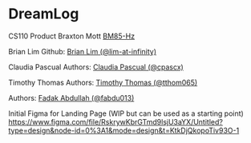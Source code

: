 # DreamLog
CS110 Product
Braxton Mott [BM85-Hz](https://github.com/BM85-Hz)

Brian Lim 
Github: [Brian Lim (@lim-at-infinity)](https://github.com/lim-at-infinity") 

Claudia Pascual
Authors: [Claudia Pascual (@cpascx)](https://github.com/cpascx)

Timothy Thomas
Authors: [Timothy Thomas (@tthom065)](https://github.com/BlargBetaa)

Authors: [Fadak Abdullah (@fabdu013)](https://github.com/faduckie)

Initial Figma for Landing Page (WIP but can be used as a starting point)
https://www.figma.com/file/RskrywKbrGTmd9lsjU3aYX/Untitled?type=design&node-id=0%3A1&mode=design&t=KtkDjQkopoTiv93O-1

